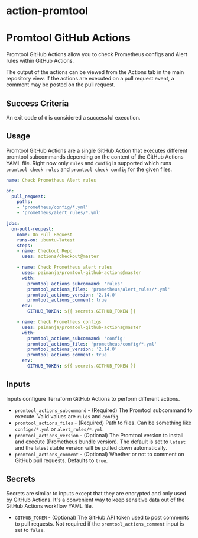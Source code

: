 # action-promtool
# Promtool GitHub Actions

Promtool GitHub Actions allow you to check Prometheus configs and Alert rules within GitHub Actions.

The output of the actions can be viewed from the Actions tab in the main repository view. If the actions are executed on a pull request event, a comment may be posted on the pull request.

## Success Criteria

An exit code of `0` is considered a successful execution.

## Usage

Promtool GitHub Actions are a single GitHub Action that executes different promtool subcommands depending on the content of the GitHub Actions YAML file. Right now only `rules` and `config` is supported which runs `promtool check rules` and `promtool check config` for the given files.

```yaml
name: Check Prometheus Alert rules

on:
  pull_request:
    paths:
    - 'prometheus/config/*.yml'
    - 'prometheus/alert_rules/*.yml'

jobs:
  on-pull-request:
    name: On Pull Request
    runs-on: ubuntu-latest
    steps:
    - name: Checkout Repo
      uses: actions/checkout@master

    - name: Check Prometheus alert rules
      uses: peimanja/promtool-github-actions@master
      with:
        promtool_actions_subcommand: 'rules'
        promtool_actions_files: 'prometheus/alert_rules/*.yml'
        promtool_actions_version: '2.14.0'
        promtool_actions_comment: true
      env:
        GITHUB_TOKEN: ${{ secrets.GITHUB_TOKEN }}

    - name: Check Prometheus configs
      uses: peimanja/promtool-github-actions@master
      with:
        promtool_actions_subcommand: 'config'
        promtool_actions_files: 'prometheus/config/*.yml'
        promtool_actions_version: '2.14.0'
        promtool_actions_comment: true
      env:
        GITHUB_TOKEN: ${{ secrets.GITHUB_TOKEN }}

```

## Inputs

Inputs configure Terraform GitHub Actions to perform different actions.

* `promtool_actions_subcommand` - (Required) The Promtool subcommand to execute. Valid values are `rules` and `config`.
* `promtool_actions_files` - (Required) Path to files. Can be something like `configs/*.yml` or `alert_rules/*.yml`. 
* `promtool_actions_version` - (Optional) The Promtool version to install and execute (Prometheus bundle version). The default is set to `latest` and the latest stable version will be pulled down automatically.
* `promtool_actions_comment` - (Optional) Whether or not to comment on GitHub pull requests. Defaults to `true`.

## Secrets

Secrets are similar to inputs except that they are encrypted and only used by GitHub Actions. It's a convenient way to keep sensitive data out of the GitHub Actions workflow YAML file.

* `GITHUB_TOKEN` - (Optional) The GitHub API token used to post comments to pull requests. Not required if the `promtool_actions_comment` input is set to `false`.

